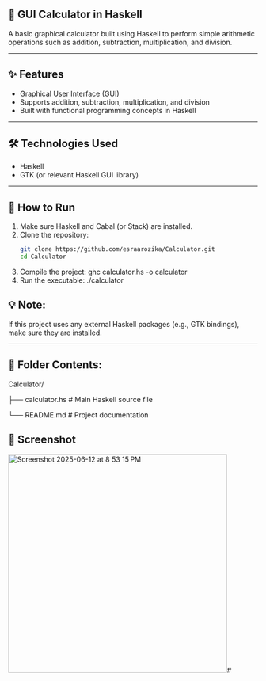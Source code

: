 ## 🧮 GUI Calculator in Haskell

A basic graphical calculator built using Haskell to perform simple arithmetic operations such as addition, subtraction, multiplication, and division.

---

## ✨ Features

- Graphical User Interface (GUI)
- Supports addition, subtraction, multiplication, and division
- Built with functional programming concepts in Haskell

---

## 🛠️ Technologies Used

- Haskell
- GTK (or relevant Haskell GUI library)

---

## 🚀 How to Run

1. Make sure Haskell and Cabal (or Stack) are installed.
2. Clone the repository:
   ```bash
   git clone https://github.com/esraarozika/Calculator.git
   cd Calculator
3. Compile the project:
    ghc calculator.hs -o calculator
4. Run the executable:
    ./calculator


## 💡 Note: 
If this project uses any external Haskell packages (e.g., GTK bindings), make sure they are installed.

---

## 📂 Folder Contents:

Calculator/

├── calculator.hs   # Main Haskell source file

└── README.md       # Project documentation


## 📸 Screenshot
<img width="442" alt="Screenshot 2025-06-12 at 8 53 15 PM" src="https://github.com/user-attachments/assets/87ea4802-54b8-4b94-96fc-d5e6ba931544" />#
